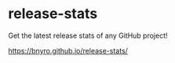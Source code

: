 # release-stats
Get the latest release stats of any GitHub project!

<https://bnyro.github.io/release-stats/>
